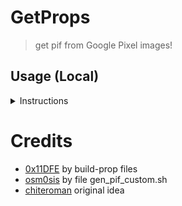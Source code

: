 # GetProps 
> get pif from Google Pixel images!

## Usage (Local)
<details>
<summary>Instructions</summary>

1. Install packages dos2unix python3 python3-pip

2. Install protobuf
```bash
pip install --upgrade pip
pip3 install -Iv protobuf==3.20.3
```
3. Make executable all script, run:
```
chmod +x *.sh
```

4. Download last ota _device_name_, run:
```
./download_last_ota_build.sh device_name
```

5. Extract Image and build.prop, run:
```
./extract_images.sh
```

6. Get your custom_pif.json
```
./gen_custom_pif.sh json your_build.prop
```

</details>

# Credits
- [0x11DFE](https://github.com/Pixel-Props) by build-prop files
- [osm0sis](https://github.com/osm0sis) by file gen_pif_custom.sh
- [chiteroman](https://github.com/chiteroman) original idea

